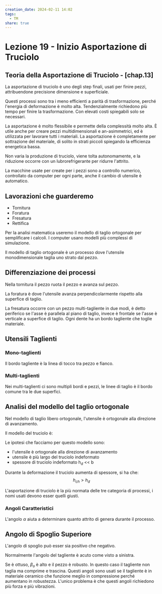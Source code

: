 ```yaml
---
creation_date: 2024-02-11 14:02
tags:
  - TM
share: true
---
```

# Lezione 19 - Inizio Asportazione di Truciolo

## Teoria della Asportazione di Truciolo - $[\text{chap.13}]$

La asportazione di truciolo è uno degli step finali, usati per finire pezzi, attribuendone precisione dimensione e superficiale.

Questi processi sono tra i meno efficienti a parità di trasformazione, perché l'energia di deformazione è molto alta.
Tendenzialmente richiedono più tempo per finire la trasformazione. Con elevati costi spiegabili solo se necessari. 

La asportazione è molto flessibile e permette della complessità molto alta. È utile anche per creare pezzi multidimensionali e an-asimmetrici, ed è utilizzata per lavorare tutti i materiali. 
La asportazione è completamente per sottrazione del materiale, di solito in strati piccoli spiegando la efficienza energetica bassa.

Non varia la produzione di truciolo, viene tolta autonomamente, e la riduzione occorre con un lubrorefrigerante per ridurre l'attrito.

La macchine usate per create per i pezzi sono a controllo numerico, controllato da computer per ogni parte, anche il cambio di utensile è automatico.

## Lavorazioni che guarderemo

- Tornitura
- Foratura
- Fresatura
- Rettifica

Per la analisi matematica useremo il modello di taglio ortogonale per semplificare i calcoli. I computer usano modelli più complessi di simulazione.

Il modello di taglio ortogonale è un processo dove l'utensile monodimensionale taglia uno strato dal pezzo.

<!Thumbnail pg.6>

## Differenziazione dei processi

<!Diagramma pg.7>

Nella tornitura il pezzo ruota il pezzo e avanza sul pezzo.

La foratura è dove l'utensile avanza perpendicolarmente rispetto alla superfice di taglio.

La fresatura occorre con un pezzo multi-tagliente in due modi, è detto periferico se l'asse è parallela al piano di taglio, invece è frontale se l'asse è verticale a superfice di taglio. Ogni dente ha un bordo tagliente che toglie materiale.

## Utensili Taglienti

### Mono-taglienti

<!Diagramma monotagliente>

Il bordo tagliente è la linea di tocco tra pezzo e fianco.
### Multi-taglienti

<!Diagramma multi-tagliente>

Nei multi-taglienti ci sono multipli bordi e pezzi, le linee di taglio è il bordo comune tra le due superfici.

## Analisi del modello del taglio ortogonale

Nel modello di taglio libero ortogonale, l'utensile è ortogonale alla direzione di avanzamento.

<!Diagramma isometrico e profillo>

Il modello del truciolo è:

<!Diagramma del truciolo>

Le ipotesi che facciamo per questo modello sono:
- l'utensile è ortogonale alla direzione di avanzamento
- utensile è più largo del truciolo indeformato
- spessore di truciolo indeformato h$_{d}$ << b

<!Diagramma parametri di taglio pg.13>

Durante la deformazione il truciolo aumenta di spessore, si ha che:
$$h_{ch}>h_{d}$$

L'asportazione di truciolo è la più normata delle tre categoria di processi, i nomi usati devono esser quelli giusti.

### Angoli Caratteristici

<!Diagramma pg.14>

L'angolo $\alpha$ aiuta a determinare quanto attrito di genera durante il processo.

## Angolo di Spoglio Superiore

<!Diagramma pg.15>

L'angolo di spoglio può esser sia positivo che negativo.

Normalmente l'angolo del tagliente è acuto come visto a sinistra. 

Se è ottuso, $\beta_{o}$ è alto e il pezzo è robusto. In questo caso il tagliente non taglia ma comprime e trascina. Questi angoli sono usati se il tagliente è in materiale ceramico che funzione meglio in compressione perché aumentano in robustezza. L'unico problema è che questi angoli richiedono più forza e più vibrazioni.







